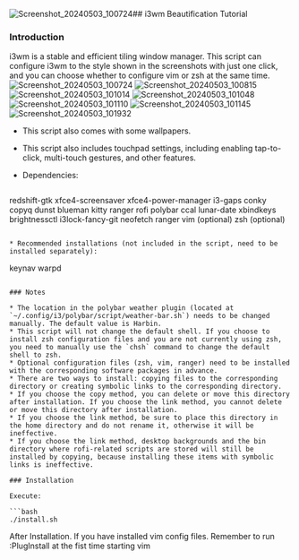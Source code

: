 ![Screenshot_20240503_100724](https://github.com/wiwyil2tr/My_i3wm_theme_configure/assets/108447154/03b6eb4d-6e09-495e-8509-2a87d58cfbe9)## i3wm Beautification Tutorial

### Introduction

i3wm is a stable and efficient tiling window manager. This script can configure i3wm to the style shown in the screenshots with just one click, and you can choose whether to configure vim or zsh at the same time.
![Screenshot_20240503_100724](https://github.com/wiwyil2tr/My_i3wm_theme_configure/assets/108447154/bac0efa1-d279-4b2e-8cf2-4d269adde702)
![Screenshot_20240503_100815](https://github.com/wiwyil2tr/My_i3wm_theme_configure/assets/108447154/78967444-83a9-41be-a764-be5231ba393a)
![Screenshot_20240503_101014](https://github.com/wiwyil2tr/My_i3wm_theme_configure/assets/108447154/8a7567c3-0eb6-4295-b5b7-2869cd329e24)
![Screenshot_20240503_101048](https://github.com/wiwyil2tr/My_i3wm_theme_configure/assets/108447154/2a3f7bf7-4b03-42e4-b4c6-43c91448179c)
![Screenshot_20240503_101110](https://github.com/wiwyil2tr/My_i3wm_theme_configure/assets/108447154/345153bb-66c1-4831-b01c-9e1ddc7e9c25)
![Screenshot_20240503_101145](https://github.com/wiwyil2tr/My_i3wm_theme_configure/assets/108447154/d8ae8be2-b6ea-459b-ae37-fcc2b2b38c75)
![Screenshot_20240503_101932](https://github.com/wiwyil2tr/My_i3wm_theme_configure/assets/108447154/fe188bf8-2068-4729-8527-b775c18997a1)


* This script also comes with some wallpapers.
* This script also includes touchpad settings, including enabling tap-to-click, multi-touch gestures, and other features.
* Dependencies:
  
  ```
 redshift-gtk xfce4-screensaver xfce4-power-manager i3-gaps conky copyq dunst blueman kitty ranger rofi polybar ccal lunar-date xbindkeys brightnessctl i3lock-fancy-git neofetch ranger vim (optional) zsh (optional)
  ```

* Recommended installations (not included in the script, need to be installed separately):
  
  ```
  keynav warpd
  ```

### Notes

* The location in the polybar weather plugin (located at `~/.config/i3/polybar/script/weather-bar.sh`) needs to be changed manually. The default value is Harbin.
* This script will not change the default shell. If you choose to install zsh configuration files and you are not currently using zsh, you need to manually use the `chsh` command to change the default shell to zsh.
* Optional configuration files (zsh, vim, ranger) need to be installed with the corresponding software packages in advance.
* There are two ways to install: copying files to the corresponding directory or creating symbolic links to the corresponding directory.
  * If you choose the copy method, you can delete or move this directory after installation. If you choose the link method, you cannot delete or move this directory after installation.
  * If you choose the link method, be sure to place this directory in the home directory and do not rename it, otherwise it will be ineffective.
  * If you choose the link method, desktop backgrounds and the bin directory where rofi-related scripts are stored will still be installed by copying, because installing these items with symbolic links is ineffective.
  
### Installation

Execute:

```bash
./install.sh
```
After Installation. If you have installed vim config files. Remember to run :PlugInstall at the fist time starting vim
